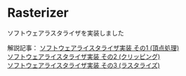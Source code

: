 # Rasterizer
ソフトウェアラスタライザを実装しました

解説記事：
[ソフトウェアライスタライザ実装 その1 (頂点処理)](https://qiita.com/N-H-Shimada/items/8d4d328a3b95176c2347) <br>
[ソフトウェアライスタライザ実装 その2 (クリッピング)](https://qiita.com/N-H-Shimada/items/7ec6112ec0f511dcf125) <br>
[ソフトウェアライスタライザ実装 その3 (ラスタライズ)](https://qiita.com/N-H-Shimada/items/edf02a8dc21a4a14c8b0) <br>
